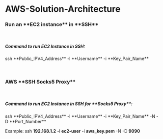 # AWS-Solution-Architecture


<h3>Run an **EC2 instance** in **SSH**</h3>
<br>

<h5>Command to run EC2 Instance in SSH:</h5>
ssh **Public_IPV4_Address** -l **Username** -i **Key_Pair_Name**
<br>
<br>
<br>

<h3>AWS **SSH Socks5 Proxy**</h3>
<br>

<h5>Command to run EC2 Instance in SSH for **Socks5 Proxy**:</h5>
ssh **Public_IPV4_Address** -l **Username** -i **Key_Pair_Name** -N -D **Port_Number**

Example:
ssh **192.168.1.2** -l **ec2-user** -i **aws_key.pem** -N -D **9090**
